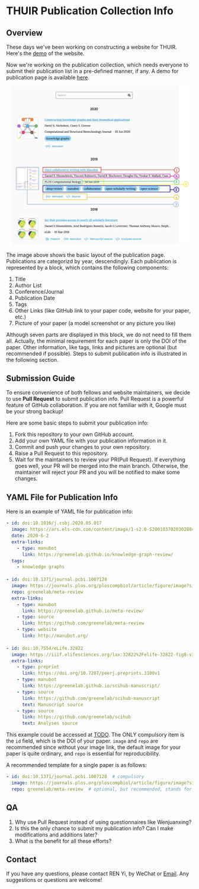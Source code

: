 # THUIR Publication Collection Info
## Overview
These days we've been working on constructing a website for THUIR. Here's the [demo](https://thuir.github.io/lab-website-template/) of the website.

Now we're working on the publication collection, which needs everyone to submit their publication list in a pre-defined manner, if any. A demo for publication page is available [here](https://thuir.github.io/lab-website-template/publications/). 

![publication-illustration](_fig/publication-illustration.jpeg)

The image above shows the basic layout of the publication page. Publications are categorizd by year, descendingly. Each publication is represented by a block, which contains the following components:
1. Title
2. Author List
3. Conference/Journal
4. Publication Date
5. Tags
6. Other Links (like GitHub link to your paper code, website for your paper, etc.)
7. Picture of your paper (a model screenshot or any picture you like)

Although seven parts are displayed in this block, we do not need to fill them all. Actually, the minimal requirement for each paper is only the DOI of the paper. Other information, like tags, links and pictures are optional (but recommended if possible). Steps to submit publication info is illustrated in the following section.

## Submission Guide
To ensure convenience of both fellows and website maintainers, we decide to use **Pull Request** to submit publication info. Pull Request is a powerful feature of GitHub collaboration. If you are not familiar with it, Google must be your strong backup! 

Here are some basic steps to submit your publication info:

1. Fork this repository to your own GitHub account.
2. Add your own YAML file with your publication information in it.
3. Commit and push your changes to your own repository.
4. Raise a Pull Request to this repository.
5. Wait for the maintainers to review your PR(Pull Request). If everything goes well, your PR will be merged into the main branch. Otherwise, the maintainer will reject your PR and you will be notified to make some changes.

## YAML File for Publication Info
Here is an example of YAML file for publication info:
```yaml
- id: doi:10.1016/j.csbj.2020.05.017
  image: https://ars.els-cdn.com/content/image/1-s2.0-S2001037020302804-gr1.jpg
  date: 2020-6-2
  extra-links:
    - type: manubot
      link: https://greenelab.github.io/knowledge-graph-review/
  tags:
    - knowledge graphs

- id: doi:10.1371/journal.pcbi.1007128
  image: https://journals.plos.org/ploscompbiol/article/figure/image?size=inline&id=info:doi/10.1371/journal.pcbi.1007128.g001&rev=2
  repo: greenelab/meta-review
  extra-links:
    - type: manubot
      link: https://greenelab.github.io/meta-review/
    - type: source
      link: https://github.com/greenelab/meta-review
    - type: website
      link: http://manubot.org/

- id: doi:10.7554/eLife.32822
  image: https://iiif.elifesciences.org/lax:32822%2Felife-32822-fig8-v3.tif/full/863,/0/default.webp
  extra-links:
    - type: preprint
      link: https://doi.org/10.7287/peerj.preprints.3100v1
    - type: manubot
      link: https://greenelab.github.io/scihub-manuscript/
    - type: source
      link: https://github.com/greenelab/scihub-manuscript
      text: Manuscript source
    - type: source
      link: https://github.com/greenelab/scihub
      text: Analyses source

```
This example could be accessed at [TODO](). The ONLY compulsory item is the `id` field, which is the DOI of your paper. `image` and `repo` are recommended since without your image link, the default image for your paper is quite ordinary, and `repo` is essential for reproducibility.

A recommended template for a single paper is as follows:
```yaml
- id: doi:10.1371/journal.pcbi.1007128  # compulsory
  image: https://journals.plos.org/ploscompbiol/article/figure/image?size=inline&id=info:doi/10.1371/journal.pcbi.1007128.g001&rev=2  # optional, but recommended
  repo: greenelab/meta-review  # optional, but recommended, stands for https://github.com/greenelab/meta-review

```

## QA
1. Why use Pull Request instead of using questionnaires like Wenjuanxing?
2. Is this the only chance to submit my publication info? Can I make modifications and additions later?
3. What is the benefit for all these efforts?

## Contact
If you have any questions, please contact REN Yi, by WeChat or [Email](mailto:renyi1006@gmail.com). Any suggestions or questions are welcome!
